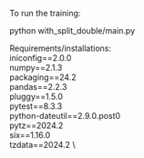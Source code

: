 To run the training: 

python with_split_double/main.py


Requirements/installations: \
iniconfig==2.0.0 \
numpy==2.1.3 \
packaging==24.2 \
pandas==2.2.3 \
pluggy==1.5.0 \
pytest==8.3.3 \
python-dateutil==2.9.0.post0 \
pytz==2024.2 \
six==1.16.0 \
tzdata==2024.2 \
